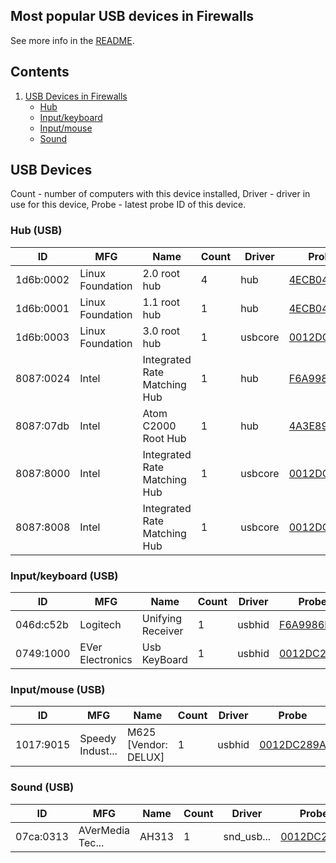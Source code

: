 Most popular USB devices in Firewalls
-------------------------------------

See more info in the [README](https://github.com/linuxhw/LsUSB).

Contents
--------

1. [ USB Devices in Firewalls ](#usb-devices)
   * [ Hub ](#hub-usb)
   * [ Input/keyboard ](#inputkeyboard-usb)
   * [ Input/mouse ](#inputmouse-usb)
   * [ Sound ](#sound-usb)

USB Devices
-----------

Count  - number of computers with this device installed,
Driver - driver in use for this device,
Probe  - latest probe ID of this device.

### Hub (USB)

| ID        | MFG              | Name                                 | Count | Driver     | Probe |
|-----------|------------------|--------------------------------------|-------|------------|-------|
| 1d6b:0002 | Linux Foundation | 2.0 root hub                         | 4     | hub        | [4ECB047DE3](<Firewall/Barracuda Networks/Barracuda/Barracuda NG Firewall F100b/CB64B39F7F20/BARRACUDANGFIREWALL/2.6.32.9-70PH5.2.8.04.I686/I686/4ECB047DE3>) |
| 1d6b:0001 | Linux Foundation | 1.1 root hub                         | 1     | hub        | [4ECB047DE3](<Firewall/Barracuda Networks/Barracuda/Barracuda NG Firewall F100b/CB64B39F7F20/BARRACUDANGFIREWALL/2.6.32.9-70PH5.2.8.04.I686/I686/4ECB047DE3>) |
| 1d6b:0003 | Linux Foundation | 3.0 root hub                         | 1     | usbcore    | [0012DC289A](<Firewall/Sophos/SG/SG/3C2B8CB52BB3/OPENSUSE-TUMBLEWEED-XXXXXXXX/5.12.9-1-DEFAULT/X86_64/0012DC289A>) |
| 8087:0024 | Intel            | Integrated Rate Matching Hub         | 1     | hub        | [F6A9986FD7](<Firewall/Barracuda Networks/Barracuda/Barracuda NG Firewall F380/C33B52A5617D/XUBUNTU-18.04/5.4.0-59-GENERIC/X86_64/F6A9986FD7>) |
| 8087:07db | Intel            | Atom C2000 Root Hub                  | 1     | hub        | [4A3E898F12](<Firewall/Sophos/SG/SG/0A1460C28B04/UBUNTU-20.04/5.4.0-96-GENERIC/X86_64/4A3E898F12>) |
| 8087:8000 | Intel            | Integrated Rate Matching Hub         | 1     | usbcore    | [0012DC289A](<Firewall/Sophos/SG/SG/3C2B8CB52BB3/OPENSUSE-TUMBLEWEED-XXXXXXXX/5.12.9-1-DEFAULT/X86_64/0012DC289A>) |
| 8087:8008 | Intel            | Integrated Rate Matching Hub         | 1     | usbcore    | [0012DC289A](<Firewall/Sophos/SG/SG/3C2B8CB52BB3/OPENSUSE-TUMBLEWEED-XXXXXXXX/5.12.9-1-DEFAULT/X86_64/0012DC289A>) |

### Input/keyboard (USB)

| ID        | MFG              | Name                                 | Count | Driver     | Probe |
|-----------|------------------|--------------------------------------|-------|------------|-------|
| 046d:c52b | Logitech         | Unifying Receiver                    | 1     | usbhid     | [F6A9986FD7](<Firewall/Barracuda Networks/Barracuda/Barracuda NG Firewall F380/C33B52A5617D/XUBUNTU-18.04/5.4.0-59-GENERIC/X86_64/F6A9986FD7>) |
| 0749:1000 | EVer Electronics | Usb KeyBoard                         | 1     | usbhid     | [0012DC289A](<Firewall/Sophos/SG/SG/3C2B8CB52BB3/OPENSUSE-TUMBLEWEED-XXXXXXXX/5.12.9-1-DEFAULT/X86_64/0012DC289A>) |

### Input/mouse (USB)

| ID        | MFG              | Name                                 | Count | Driver     | Probe |
|-----------|------------------|--------------------------------------|-------|------------|-------|
| 1017:9015 | Speedy Indust... | M625 [Vendor: DELUX]                 | 1     | usbhid     | [0012DC289A](<Firewall/Sophos/SG/SG/3C2B8CB52BB3/OPENSUSE-TUMBLEWEED-XXXXXXXX/5.12.9-1-DEFAULT/X86_64/0012DC289A>) |

### Sound (USB)

| ID        | MFG              | Name                                 | Count | Driver     | Probe |
|-----------|------------------|--------------------------------------|-------|------------|-------|
| 07ca:0313 | AVerMedia Tec... | AH313                                | 1     | snd_usb... | [0012DC289A](<Firewall/Sophos/SG/SG/3C2B8CB52BB3/OPENSUSE-TUMBLEWEED-XXXXXXXX/5.12.9-1-DEFAULT/X86_64/0012DC289A>) |

